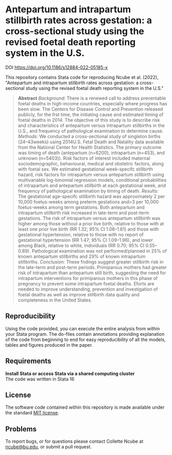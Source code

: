 # Antepartum and intrapartum stillbirth rates across gestation: a cross-sectional study using the revised foetal death reporting system in the U.S.
DOI https://doi.org/10.1186/s12884-022-05185-x

This repository contains Stata code for reproducing Ncube et al. (2022), "Antepartum and intrapartum stillbirth rates across gestation: a cross-sectional study using the revised foetal death reporting system in the U.S."

> **Abstract**
*Background:* There is a renewed call to address preventable foetal deaths in high-income countries, especially where progress has been slow. The Centers for Disease Control and Prevention released publicly, for the frst time, the initiating cause and estimated timing of foetal deaths in 2014. The objective of this study is to describe risk and characteristics of antepartum versus intrapartum stillbirths in the U.S., and frequency of pathological examination to 
determine cause.
*Methods:* We conducted a cross-sectional study of singleton births (24–43weeks) using 2014U.S. Fetal Death and Natality data available from the National Center for Health Statistics. The primary outcome was timing of death (antepartum (n=6200), intrapartum (n=453), and unknown (n=5403)). Risk factors of interest included maternal 
sociodemographic, behavioural, medical and obstetric factors, along with foetal sex. We estimated gestational week-specifc stillbirth hazard, risk factors for intrapartum versus antepartum stillbirth using multivariable log-binomial regression models, conditional probabilities of intrapartum and antepartum stillbirth at each gestational week, and frequency of pathological examination by timing of death.
*Results:* The gestational age-specifc stillbirth hazard was approximately 2 per 10,000 foetus-weeks among preterm gestations and>3 per 10,000 foetus-weeks among term gestations. Both antepartum and intrapartum stillbirth risk increased in late-term and post-term gestations. The risk of intrapartum versus antepartum stillbirth was higher among those without a prior live birth, relative to those with at least one prior live birth (RR 1.32; 95% CI 1.08–1.61) and those with gestational hypertension, relative to those with no report of gestational hypertension (RR 1.47; 95% CI 1.09–1.96), and lower among Black, relative to white, individuals (RR 0.70; 95% CI 0.55–0.89). Pathological examination was not performed/planned in 25% of known antepartum stillbirths and 29% of known intrapartum stillbirths.
*Conclusion:* These fndings suggest greater stillbirth risk in the late-term and post-term periods. Primiparous mothers had greater risk of intrapartum than antepartum still birth, suggesting the need for intrapartum interventions for primiparous mothers in this phase of pregnancy to prevent some intrapartum foetal deaths. Eforts are needed to improve understanding, prevention and investigation of foetal deaths as well as improve stillbirth data quality and 
completeness in the United States.


   ## Reproducibility
Using the code provided, you can execute the entire analysis from within your Stata program. The do-files contain annotations providing explanation of the code from beginning to end for easy reproducibility of all the models, tables and figures produced in the paper.

  ## Requirements
**Install Stata or access Stata via a shared computing cluster**\
The code was written in Stata 16

   ## License
The software code contained within this repository is made available under the standard [MIT license](http://opensource.org/licenses/mit-license.php). 

   ## Problems
To report bugs, or for questions please contact Collette Ncube at ncube@bu.edu, or submit a pull request.
